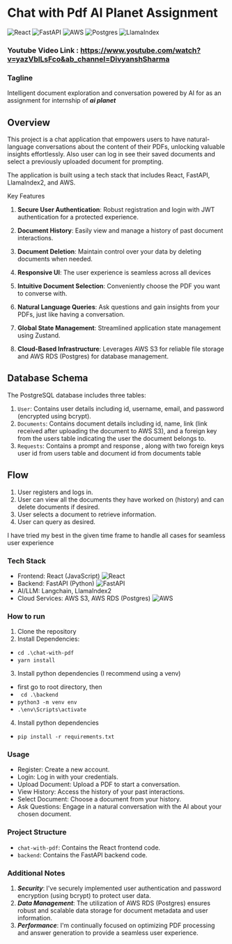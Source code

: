 # Chat with Pdf AI Planet Assignment
![React](https://img.shields.io/badge/react-%2320232a.svg?style=for-the-badge&logo=react&logoColor=%2361DAFB) ![FastAPI](https://img.shields.io/badge/FastAPI-005571?style=for-the-badge&logo=fastapi)
 ![AWS](https://img.shields.io/badge/AWS-%23FF9900.svg?style=for-the-badge&logo=amazon-aws&logoColor=white)
![Postgres](https://img.shields.io/badge/postgres-%23316192.svg?style=for-the-badge&logo=postgresql&logoColor=white)
![LlamaIndex]( https://img.shields.io/badge/LlamaIndex-8A2BE2)


### Youtube Video Link : https://www.youtube.com/watch?v=yazVbILsFco&ab_channel=DivyanshSharma

### Tagline
Intelligent document exploration and conversation powered by AI for as an assignment for internship of ***ai planet***

## Overview 

This project is a chat application that empowers users to have natural-language conversations about the content of their PDFs, unlocking valuable insights effortlessly. Also user can log in see their saved documents and select a previously uploaded document for prompting.

The application is built using a tech stack that includes React, FastAPI, LlamaIndex2, and AWS.

Key Features

1. **Secure User Authentication**: Robust registration and login with JWT authentication for a protected experience.

2. **Document History**: Easily view and manage a history of past document interactions.

3. **Document Deletion**: Maintain control over your data by deleting documents when needed.

4. **Responsive UI**: The user experience is seamless across all devices

4. **Intuitive Document Selection**: Conveniently choose the PDF you want to converse with.

5. **Natural Language Queries**: Ask questions and gain insights from your PDFs, just like having a conversation.

6. **Global State Management**: Streamlined application state management using Zustand.

7. **Cloud-Based Infrastructure**: Leverages AWS S3 for reliable file storage and AWS RDS (Postgres) for database management.

## Database Schema

The PostgreSQL database includes three tables:

1. `User`: Contains user details including id, username, email, and password (encrypted using bcrypt).
2. `Documents`: Contains document details including id, name, link (link received after uploading the document to AWS S3), and a foreign key from the users table indicating the user the document belongs to.
3. `Requests`: Contains a prompt and response , along with two foreign keys user id from users table and document id from documents table

## Flow

1. User registers and logs in.
2. User can view all the documents they have worked on (history) and can delete documents if desired.
3. User selects a document to retrieve information.
4. User can query as desired.

I have tried my best in the given time frame to handle all cases for seamless user experience

### Tech Stack

- Frontend: React (JavaScript) ![React](https://img.shields.io/badge/react-%2320232a.svg?style=for-the-badge&logo=react&logoColor=%2361DAFB)
- Backend: FastAPI (Python)
![FastAPI](https://img.shields.io/badge/FastAPI-005571?style=for-the-badge&logo=fastapi)
- AI/LLM: Langchain, LlamaIndex2
- Cloud Services: AWS S3, AWS RDS (Postgres)
![AWS](https://img.shields.io/badge/AWS-%23FF9900.svg?style=for-the-badge&logo=amazon-aws&logoColor=white)

### How to run

1. Clone the repository
2. Install Dependencies:
- `cd .\chat-with-pdf`
- `yarn install`
3. Install python dependencies (I recommend using a venv)
- first go to root directory, then
- ` cd .\backend`
- `python3 -m venv env`
- `.\env\Scripts\activate`

4. Install python dependencies
- `pip install -r requirements.txt `

### Usage

- Register: Create a new account.
- Login: Log in with your credentials.
- Upload Document: Upload a PDF to start a conversation.
- View History: Access the history of your past interactions.
- Select Document: Choose a document from your history.
- Ask Questions: Engage in a natural conversation with the AI about your chosen document.

### Project Structure

- `chat-with-pdf`: Contains the React frontend code.
- `backend`: Contains the FastAPI backend code.

### Additional Notes

1. ***Security***: I've securely implemented user authentication and password encryption (using bcrypt) to protect user data.
2. ***Data Management***: The utilization of AWS RDS (Postgres) ensures robust and scalable data storage for document metadata and user information.
3. ***Performance***: I'm continually focused on optimizing PDF processing and answer generation to provide a seamless user experience.

